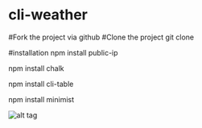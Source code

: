 # cli-weather

#Fork the project via github
#Clone the project git clone 


#installation 
npm install public-ip

npm install chalk

npm install cli-table

npm install minimist

![alt tag](http://www.ameliepepin.com/static/images/documents/miniatures/4f6e2120f65b4e2b83246ba6cca38878tmb.png)